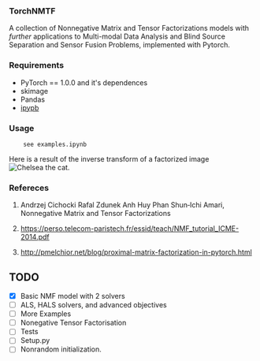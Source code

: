 ### TorchNMTF

A collection of Nonnegative Matrix and Tensor Factorizations models with *further* applications to Multi-modal Data Analysis and Blind Source Separation and Sensor Fusion Problems, implemented with Pytorch.

### Requirements

- PyTorch == 1.0.0 and it's dependences
- skimage
- Pandas
- [ipypb](https://github.com/Evfro/ipypb)

### Usage

```
    see examples.ipynb
```

Here is a result of the inverse transform of a factorized image
![Chelsea the cat.](https://pp.userapi.com/c856132/v856132226/5a0f/fo90ZyRSXeY.jpg)


### Refereces

1. Andrzej Cichocki Rafal Zdunek Anh Huy Phan Shun‐Ichi Amari, Nonnegative Matrix and Tensor Factorizations

2. https://perso.telecom-paristech.fr/essid/teach/NMF_tutorial_ICME-2014.pdf

3. http://pmelchior.net/blog/proximal-matrix-factorization-in-pytorch.html

## TODO

- [x] Basic NMF model with 2 solvers
- [ ] ALS, HALS solvers, and advanced objectives
- [ ] More Examples
- [ ] Nonegative Tensor Factorisation
- [ ] Tests
- [ ] Setup.py
- [ ] Nonrandom initialization.